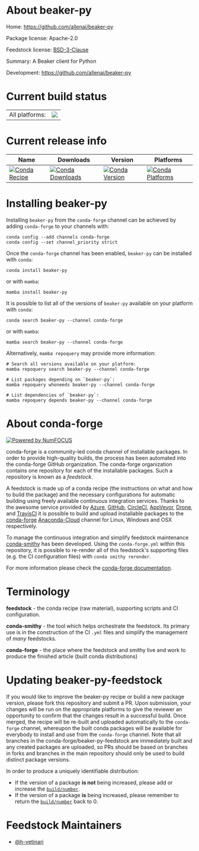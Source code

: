 About beaker-py
===============

Home: https://github.com/allenai/beaker-py

Package license: Apache-2.0

Feedstock license: [BSD-3-Clause](https://github.com/conda-forge/beaker-py-feedstock/blob/main/LICENSE.txt)

Summary: A Beaker client for Python

Development: https://github.com/allenai/beaker-py

Current build status
====================


<table><tr><td>All platforms:</td>
    <td>
      <a href="https://dev.azure.com/conda-forge/feedstock-builds/_build/latest?definitionId=16850&branchName=main">
        <img src="https://dev.azure.com/conda-forge/feedstock-builds/_apis/build/status/beaker-py-feedstock?branchName=main">
      </a>
    </td>
  </tr>
</table>

Current release info
====================

| Name | Downloads | Version | Platforms |
| --- | --- | --- | --- |
| [![Conda Recipe](https://img.shields.io/badge/recipe-beaker--py-green.svg)](https://anaconda.org/conda-forge/beaker-py) | [![Conda Downloads](https://img.shields.io/conda/dn/conda-forge/beaker-py.svg)](https://anaconda.org/conda-forge/beaker-py) | [![Conda Version](https://img.shields.io/conda/vn/conda-forge/beaker-py.svg)](https://anaconda.org/conda-forge/beaker-py) | [![Conda Platforms](https://img.shields.io/conda/pn/conda-forge/beaker-py.svg)](https://anaconda.org/conda-forge/beaker-py) |

Installing beaker-py
====================

Installing `beaker-py` from the `conda-forge` channel can be achieved by adding `conda-forge` to your channels with:

```
conda config --add channels conda-forge
conda config --set channel_priority strict
```

Once the `conda-forge` channel has been enabled, `beaker-py` can be installed with `conda`:

```
conda install beaker-py
```

or with `mamba`:

```
mamba install beaker-py
```

It is possible to list all of the versions of `beaker-py` available on your platform with `conda`:

```
conda search beaker-py --channel conda-forge
```

or with `mamba`:

```
mamba search beaker-py --channel conda-forge
```

Alternatively, `mamba repoquery` may provide more information:

```
# Search all versions available on your platform:
mamba repoquery search beaker-py --channel conda-forge

# List packages depending on `beaker-py`:
mamba repoquery whoneeds beaker-py --channel conda-forge

# List dependencies of `beaker-py`:
mamba repoquery depends beaker-py --channel conda-forge
```


About conda-forge
=================

[![Powered by
NumFOCUS](https://img.shields.io/badge/powered%20by-NumFOCUS-orange.svg?style=flat&colorA=E1523D&colorB=007D8A)](https://numfocus.org)

conda-forge is a community-led conda channel of installable packages.
In order to provide high-quality builds, the process has been automated into the
conda-forge GitHub organization. The conda-forge organization contains one repository
for each of the installable packages. Such a repository is known as a *feedstock*.

A feedstock is made up of a conda recipe (the instructions on what and how to build
the package) and the necessary configurations for automatic building using freely
available continuous integration services. Thanks to the awesome service provided by
[Azure](https://azure.microsoft.com/en-us/services/devops/), [GitHub](https://github.com/),
[CircleCI](https://circleci.com/), [AppVeyor](https://www.appveyor.com/),
[Drone](https://cloud.drone.io/welcome), and [TravisCI](https://travis-ci.com/)
it is possible to build and upload installable packages to the
[conda-forge](https://anaconda.org/conda-forge) [Anaconda-Cloud](https://anaconda.org/)
channel for Linux, Windows and OSX respectively.

To manage the continuous integration and simplify feedstock maintenance
[conda-smithy](https://github.com/conda-forge/conda-smithy) has been developed.
Using the ``conda-forge.yml`` within this repository, it is possible to re-render all of
this feedstock's supporting files (e.g. the CI configuration files) with ``conda smithy rerender``.

For more information please check the [conda-forge documentation](https://conda-forge.org/docs/).

Terminology
===========

**feedstock** - the conda recipe (raw material), supporting scripts and CI configuration.

**conda-smithy** - the tool which helps orchestrate the feedstock.
                   Its primary use is in the construction of the CI ``.yml`` files
                   and simplify the management of *many* feedstocks.

**conda-forge** - the place where the feedstock and smithy live and work to
                  produce the finished article (built conda distributions)


Updating beaker-py-feedstock
============================

If you would like to improve the beaker-py recipe or build a new
package version, please fork this repository and submit a PR. Upon submission,
your changes will be run on the appropriate platforms to give the reviewer an
opportunity to confirm that the changes result in a successful build. Once
merged, the recipe will be re-built and uploaded automatically to the
`conda-forge` channel, whereupon the built conda packages will be available for
everybody to install and use from the `conda-forge` channel.
Note that all branches in the conda-forge/beaker-py-feedstock are
immediately built and any created packages are uploaded, so PRs should be based
on branches in forks and branches in the main repository should only be used to
build distinct package versions.

In order to produce a uniquely identifiable distribution:
 * If the version of a package **is not** being increased, please add or increase
   the [``build/number``](https://docs.conda.io/projects/conda-build/en/latest/resources/define-metadata.html#build-number-and-string).
 * If the version of a package **is** being increased, please remember to return
   the [``build/number``](https://docs.conda.io/projects/conda-build/en/latest/resources/define-metadata.html#build-number-and-string)
   back to 0.

Feedstock Maintainers
=====================

* [@h-vetinari](https://github.com/h-vetinari/)


